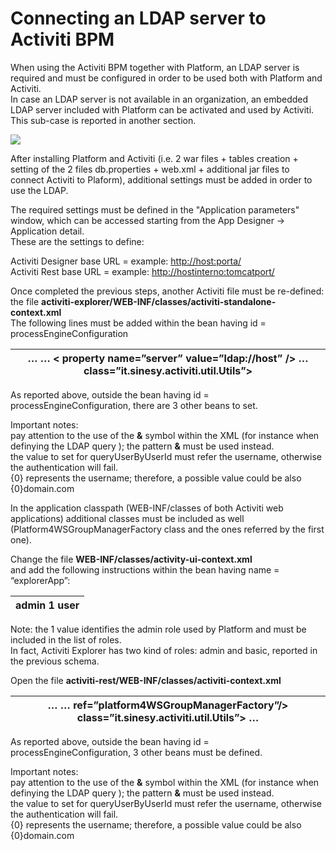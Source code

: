 # Connecting an LDAP server to Activiti BPM

When using the Activiti BPM together with Platform, an LDAP server is required and must be configured in order to be used both with Platform and Activiti.\
In case an LDAP server is not available in an organization, an embedded LDAP server included with Platform can be activated and used by Activiti. This sub-case is reported in another section.

![](http://4wsplatform.org/wp-content/uploads/media/identitymanagementusermanual/image10.png)

After installing Platform and Activiti (i.e. 2 war files + tables creation + setting of the 2 files db.properties + web.xml + additional jar files to connect Activiti to Plaform), additional settings must be added in order to use the LDAP.

The required settings must be defined in the "Application parameters" window, which can be accessed starting from the App Designer -> Application detail.\
These are the settings to define:

Activiti Designer base URL = example: [http://host:porta/](http://host/:porta/)\
Activiti Rest base URL = example: [http://hostinterno:tomcatport/](http://hostinterno/:tomcatport/)

Once completed the previous steps, another Activiti file must be re-defined: the file **activiti-explorer/WEB-INF/classes/activiti-standalone-context.xml**\
The following lines must be added within the bean having id = processEngineConfiguration

| …        …      < **property name=”server” value=”ldap://host” />**                                       **…**     **class=”it.sinesy.activiti.util.Utils”>** |
| -------------------------------------------------------------------------------------------------------------------------------------------------------------- |

As reported above, outside the bean having id = processEngineConfiguration, there are 3 other beans to set.

Important notes:\
pay attention to the use of the **&** symbol within the XML (for instance when definying the LDAP query ); the pattern **&** must be used instead.\
the value to set for queryUserByUserId must refer the username, otherwise the authentication will fail.\
{0} represents the username; therefore, a possible value could be also {0}domain.com

In the application classpath (WEB-INF/classes of both Activiti web applications) additional classes must be included as well (Platform4WSGroupManagerFactory class and the ones referred by the first one).

Change the file **WEB-INF/classes/activity-ui-context.xml**\
and add the following instructions within the bean having name = “explorerApp”:

| admin  **1**      user |
| ---------------------- |

Note: the 1 value identifies the admin role used by Platform and must be included in the list of roles.\
In fact, Activiti Explorer has two kind of roles: admin and basic, reported in the previous schema.

Open the file **activiti-rest/WEB-INF/classes/activiti-context.xml**

| …       …                         **ref=”platform4WSGroupManagerFactory”/>**                    **class=”it.sinesy.activiti.util.Utils”>**    … |
| ----------------------------------------------------------------------------------------------------------------------------------------------- |

As reported above, outside the bean having id = processEngineConfiguration, 3 other beans must be defined.

Important notes:\
pay attention to the use of the **&** symbol within the XML (for instance when definying the LDAP query ); the pattern **&** must be used instead.\
the value to set for queryUserByUserId must refer the username, otherwise the authentication will fail.\
{0} represents the username; therefore, a possible value could be also {0}domain.com
